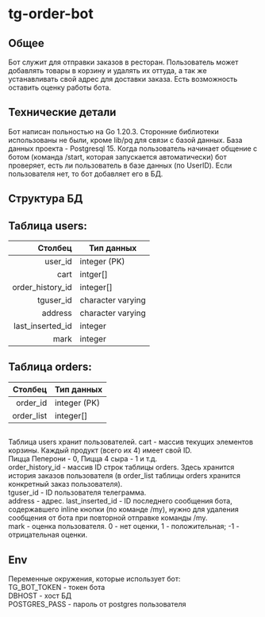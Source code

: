 # tg-order-bot

## Общее
Бот служит для отправки заказов в ресторан. Пользователь может добавлять товары в корзину и удалять их оттуда, а так же устанавливать свой адрес для доставки заказа. Есть возможность оставить оценку работы бота.

## Технические детали
Бот написан польностью на Go 1.20.3. Сторонние библиотеки использованы не были, кроме lib/pq для связи с базой данных. База данных проекта - Postgresql 15.
Когда пользователь начинает общение с ботом (команда /start, которая запускается автоматически) бот проверяет, есть ли пользователь в базе данных (по UserID). Если пользователя нет, то бот добавляет его в БД.

## Структура БД
## Таблица users:
| Столбец  | Тип данных |
|---------:|-----------|
|user_id|integer (PK)|
|cart|intger[]|
|order_history_id| integer[]|
|tguser_id|character varying|
|address|character varying|
|last_inserted_id|integer|
|mark|integer|

## Таблица orders:
|Столбец|Тип данных|
|-----:|-------|
|order_id|integer (PK)|
|order_list|integer[]|

## 
Таблица users хранит пользователей. cart - массив текущих элементов корзины. Каждый продукт (всего их 4) имеет свой ID.\
Пицца Пеперони - 0, Пицца 4 сыра - 1 и т.д.\
order_history_id - массив ID строк таблицы orders. Здесь хранится история заказов пользователя (в order_list таблицы orders хранится конкретный заказ пользователя).\
tguser_id - ID пользователя телеграмма.\
address - адрес. last_inserted_id - ID последнего сообщения бота, содержавшего inline кнопки (по команде /my), нужно для удаления сообщения от бота при повторной отправке
команды /my.\
mark - оценка пользователя. 0 - нет оценки, 1 - положительная; -1 - отрицательная оценки.

## Env
Переменные окружения, которые использует бот:\
TG_BOT_TOKEN - токен бота\
DBHOST - хост БД\
POSTGRES_PASS - пароль от postgres пользователя
